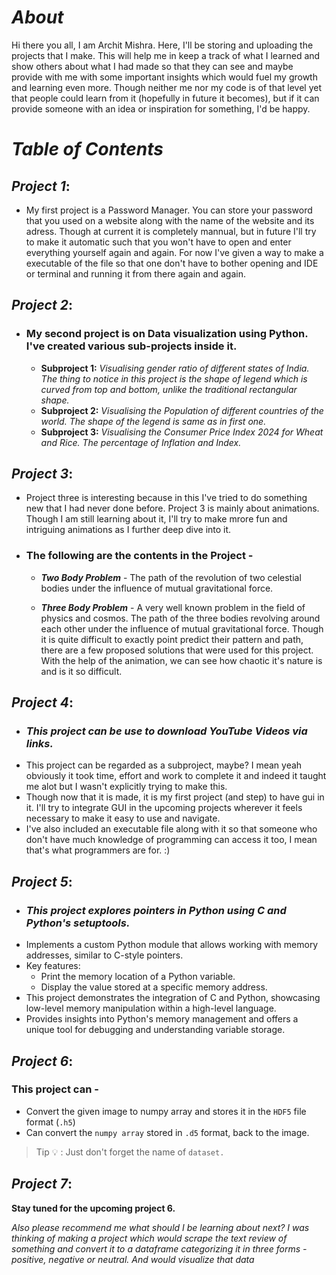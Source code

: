 # *About*

Hi there you all, I am Archit Mishra. Here, I'll be storing and uploading the projects that I make. This will help me in keep a track of what I learned and show others about what I had made so that they can see and maybe provide with me with some important insights which would fuel my growth and learning even more. Though neither me nor my code is of that level yet that people could learn from it (hopefully in future it becomes), but if it can provide someone with an idea or inspiration for something, I'd be happy.

# ***Table of Contents***

## ***Project 1***:
   - My first project is a Password Manager. You can store your password that you used on a website along with the name of the website and its adress. Though at current it is completely mannual, but in future I'll try to make it automatic such that you won't have to open and enter everything yourself again and again. For now I've given a way to make a executable of the file so that one don't have to bother opening and IDE or terminal and running it from there again and again.
 
## ***Project 2***:
- ### My second project is on Data visualization using Python. I've created various sub-projects inside it.
   - **Subproject 1:** *Visualising gender ratio of different states of India. The thing to notice in this project is the shape of legend which is curved from top and  bottom, unlike the traditional rectangular shape.*
   - **Subproject 2:** *Visualising the Population of different countries of the world. The shape of the legend is same as in first one.*
   - **Subproject 3:** *Visualising the Consumer Price Index 2024 for Wheat and Rice. The percentage of Inflation and Index.* 
## ***Project 3***:
   -  Project three is interesting because in this I've tried to do something new that I had never done before. Project 3 is mainly about animations. Though I am still learning about it, I'll try to make mrore fun and intriguing animations as I further deep dive into it.

   - ### The following are the contents in the Project -
     - ***Two Body Problem*** - The path of the revolution of two celestial bodies under the influence of mutual gravitational force.

     - ***Three Body Problem*** - A very well known problem in the field of physics and cosmos. The path of the three bodies revolving around each other under the influence of mutual gravitational force. Though it is quite difficult to exactly point predict their pattern and path, there are a few proposed solutions that were used for this project. With the help of the animation, we can see how chaotic it's nature is and is it so difficult.

## ***Project 4***:

- ### *This project can be use to download YouTube Videos via links.*
- This project can be regarded as a subproject, maybe? I mean yeah obviously it took time, effort and work to complete it and indeed it taught me alot but I wasn't explicitly trying to make this.
- Though now that it is made, it is my first project (and step) to have gui in it. I'll try to integrate GUI in the upcoming projects wherever it feels necessary to make it easy to use and navigate.
- I've also included an executable file along with it so that someone who don't have much knowledge of programming can access it too, I mean that's what programmers are for. :)

## ***Project 5***:

- ### *This project explores pointers in Python using C and Python's setuptools.*
- Implements a custom Python module that allows working with memory addresses, similar to C-style pointers.
- Key features:
  - Print the memory location of a Python variable.
  - Display the value stored at a specific memory address.
- This project demonstrates the integration of C and Python, showcasing low-level memory manipulation within a high-level language.
- Provides insights into Python's memory management and offers a unique tool for debugging and understanding variable storage.



## ***Project 6***:

### This project can -

- Convert the given image to numpy array and stores it in the `HDF5` file format (`.h5`)
- Can convert the `numpy array` stored in `.d5` format, back to the image.

> Tip :bulb: : Just don't forget the name of `dataset.`



## ***Project 7***:

**Stay tuned for the upcoming project 6.**

*Also please recommend me what should I be learning about next? I was thinking of making a project which would scrape the text review of something and convert it to a dataframe categorizing it in three forms - positive, negative or neutral. And would visualize that data*
